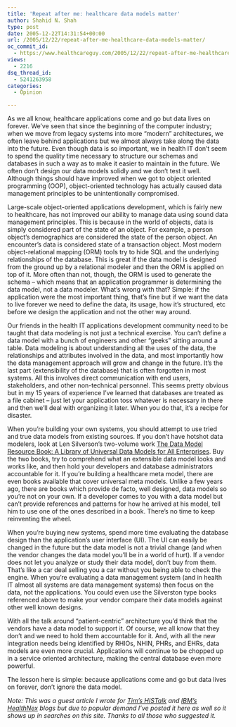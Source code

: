```yaml
---
title: 'Repeat after me: healthcare data models matter'
author: Shahid N. Shah
type: post
date: 2005-12-22T14:31:54+00:00
url: /2005/12/22/repeat-after-me-healthcare-data-models-matter/
oc_commit_id:
  - https://www.healthcareguy.com/2005/12/22/repeat-after-me-healthcare-data-models-matter/1478768967
views:
  - 2216
dsq_thread_id:
  - 5241263958
categories:
  - Opinion

---
```

As we all know, healthcare applications come and go but data lives on forever. We’ve seen that since the beginning of the computer industry; when we move from legacy systems into more “modern” architectures, we often leave behind applications but we almost always take along the data into the future. Even though data is so important, we in health IT don’t seem to spend the quality time necessary to structure our schemas and databases in such a way as to make it easier to maintain in the future. We often don’t design our data models solidly and we don’t test it well. Although things should have improved when we got to object oriented programming (OOP), object-oriented technology has actually caused data management principles to be unintentionally compromised.

Large-scale object-oriented applications development, which is fairly new to healthcare, has not improved our ability to manage data using sound data management principles. This is because in the world of objects, data is simply considered part of the state of an object. For example, a person object’s demographics are considered the state of the person object. An encounter’s data is considered state of a transaction object. Most modern object-relational mapping (ORM) tools try to hide SQL and the underlying relationships of the database. This is great if the data model is designed from the ground up by a relational modeler and then the ORM is applied on top of it. More often than not, though, the ORM is used to generate the schema – which means that an application programmer is determining the data model, not a data modeler. What’s wrong with that? Simple: if the application were the most important thing, that’s fine but if we want the data to live forever we need to define the data, its usage, how it’s structured, etc before we design the application and not the other way around.

Our friends in the health IT applications development community need to be taught that data modeling is not just a technical exercise. You can’t define a data model with a bunch of engineers and other “geeks” sitting around a table. Data modeling is about understanding all the uses of the data, the relationships and attributes involved in the data, and most importantly how the data management approach will grow and change in the future. It’s the last part (extensibility of the database) that is often forgotten in most systems. All this involves direct communication with end users, stakeholders, and other non-technical personnel. This seems pretty obvious but in my 15 years of experience I’ve learned that databases are treated as a file cabinet – just let your application toss whatever is necessary in there and then we’ll deal with organizing it later. When you do that, it’s a recipe for disaster.

When you’re building your own systems, you should attempt to use tried and true data models from existing sources. If you don’t have hotshot data modelers, look at Len Silverson’s two-volume work [The Data Model Resource Book: A Library of Universal Data Models for All Enterprises][1]. Buy the two books, try to comprehend what an extensible data model looks and works like, and then hold your developers and database administrators accountable for it. If you’re building a healthcare meta model, there are even books available that cover universal meta models. Unlike a few years ago, there are books which provide de facto, well designed, data models so you’re not on your own. If a developer comes to you with a data model but can’t provide references and patterns for how he arrived at his model, tell him to use one of the ones described in a book. There’s no time to keep reinventing the wheel.

When you’re buying new systems, spend more time evaluating the database design than the application’s user interface (UI). The UI can easily be changed in the future but the data model is not a trivial change (and when the vendor changes the data model you’ll be in a world of hurt). If a vendor does not let you analyze or study their data model, don’t buy from them. That’s like a car deal selling you a car without you being able to check the engine. When you’re evaluating a data management system (and in health IT almost all systems are data management systems) then focus on the data, not the applications. You could even use the Silverston type books referenced above to make your vendor compare their data models against other well known designs.

With all the talk around “patient-centric” architecture you’d think that the vendors have a data model to support it. Of course, we all know that they don’t and we need to hold them accountable for it. And, with all the new integration needs being identified by RHIOs, NHIN, PHRs, and EHRs, data models are even more crucial. Applications will continue to be chopped up in a service oriented architecture, making the central database even more powerful.

The lesson here is simple: because applications come and go but data lives on forever, don’t ignore the data model.

_Note: This was a guest article I wrote for [Tim&#8217;s HISTalk][2] and [IBM&#8217;s HealthNex][3] blogs but due to popular demand I&#8217;ve posted it here as well so it shows up in searches on this site. Thanks to all those who suggested it._

 [1]: http://www.amazon.com/exec/obidos/redirect?tag=thehealthcitg-20%26link_code=xm2%26camp=2025%26creative=165953%26path=http://www.amazon.com/gp/redirect.html%253fASIN=0471380237%2526tag=thehealthcitg-20%2526lcode=xm2%2526cID=2025%2526ccmID=165953%2526location=/o/ASIN/0471380237%25253FSubscriptionId=1EECBSVEHWEDC3PMEA82 "View product details at Amazon"
 [2]: http://histalk.blog-city.com/guest_article__repeat_after_me_healthcare_data_models_matter.htm
 [3]: http://healthnex.typepad.com/web_log/2005/12/repeat_after_me.html